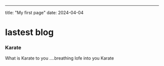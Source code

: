 ----
title: "My first page"
date: 2024-04-04
<H1> lastest blog</H1>
<h3> Karate</h3>
<p> What is Karate to you ....breathing lofe into you Karate</p>
